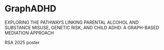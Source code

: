 # GraphADHD
EXPLORING THE PATHWAYS LINKING PARENTAL ALCOHOL AND SUBSTANCE MISUSE, GENETIC RISK, AND CHILD ADHD: A GRAPH-BASED MEDIATION APPROACH

RSA 2025 poster


